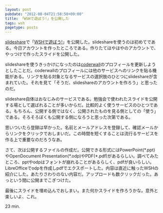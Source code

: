 ```yaml
---
layout: post
pubdate: "2012-08-04T21:58:50+09:00"
title: 「WSHで遊ぼう!」を公開した
tags: wsh
pagetype: posts
---
```

[slideshare](http://www.slideshare.net/)で「[WSHで遊ぼう!](http://www.slideshare.net/bouzuya/wsh-13868949)」を公開した。slideshareを使うのは初めてである。今日アカウントを作ったところである。作りたてほやほやのアカウントで、やっつけで作ったスライドを公開した。

slideshareを使うきっかけになったのは[coderwall](http://coderwall.com/)のプロフィールを更新しようとしたことだ。coderwallのプロフィールには他のサービスへのリンクを貼る機能がある。リンクを貼る対象となるサービスの選択肢のひとつにslideshareが含まれていた。それを見て「そうだ、slideshareのアカウントを作ろう」と思ったのだ。

slideshare自体はおなじみのサービスである。勉強会で使われたスライドを公開する場として選ばれることが多いからだ。比較的よく使うサービスのひとつである。もちろん、公開する側ではなく、公開されたものを見る側としての「使う」である。そろそろぼくも公開する側になろうと思った次第である。

思いついたら登録は早かった。名前とメールアドレスを登録して、確認メールからリンクをクリックでおしまいだ。この時間を短くすることは流行るサービスを作る上で重要なのだろうなあ。

さて、次は公開するファイルの作成だ。公開できる形式にはPowerPoint(\*.ppt)やOpenDocument Presentation(\*.odp)やPDF(\*.pdf)があるらしい。調べてみたところ、pptやodpはフォントが崩れることがあるらしく、pdfが良いらしい。LibreOfficeでodpを作成しpdfでエクスポートした。内容は直近に触ったWSHの紹介にした。あたりさわりのない内容だ。アップロードも数クリックだった。あっという間に公開までこぎつけた。

最後にスライドを埋め込んでおしまい。また何かスライドを作ろうかな。意外と楽しいよ、これ。

<script type="text/javascript">
//<![CDATA[
document.write('<iframe src="http://www.slideshare.net/slideshow/embed_code/13868949" width="427" height="356" frameborder="0" marginwidth="0" marginheight="0" scrolling="no" style="border:1px solid #CCC;border-width:1px 1px 0;margin-bottom:5px" allowfullscreen> </iframe> <div style="margin-bottom:5px"> <strong> <a href="http://www.slideshare.net/bouzuya/wsh-13868949" title="WSHで遊ぼう！" target="_blank">WSHで遊ぼう！</a> </strong> from <strong><a href="http://www.slideshare.net/bouzuya" target="_blank">bouzuya</a></strong> </div>');
//]]>
</script>

23 min.
